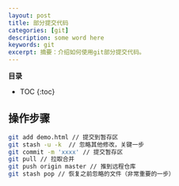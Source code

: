 ```yaml
---
layout: post 
title: 部分提交代码
categories: [git]
description: some word here
keywords: git
excerpt: 摘要：介绍如何使用git部分提交代码。
---
```



**目录**

* TOC
{:toc}

## 操作步骤

```bash
git add demo.html // 提交到暂存区
git stash -u -k  // 忽略其他修改，关键一步
git commit -m 'xxxx' // 提交暂存区
git pull // 拉取合并
git push origin master // 推到远程仓库
git stash pop // 恢复之前忽略的文件（非常重要的一步）
```